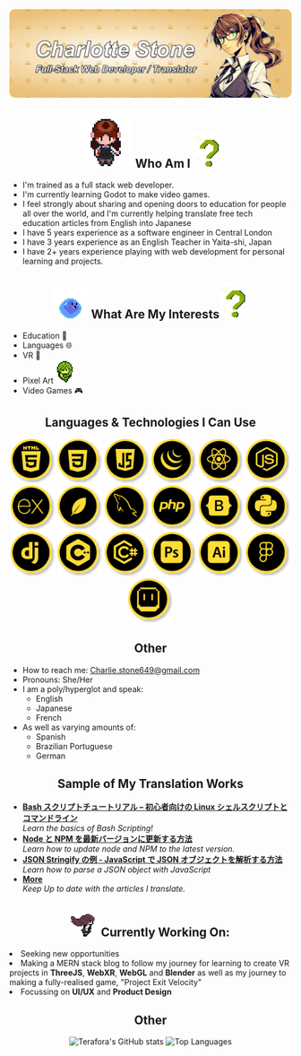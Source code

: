<img src="./GithubBanner.png" align="center" style="border-radius: 10px;">
<h2 align="center"><img src="./CharlotteSpriteWalkingToward.gif"> Who Am I <img src="./GBQuestionMark.gif"></h2>


  - I'm trained as a full stack web developer.
  - I'm currently learning Godot to make video games.
  - I feel strongly about sharing and opening doors to education for people all over the world, and I'm currently helping translate free tech education articles from English into Japanese
  - I have 5 years experience as a software engineer in Central London
  - I have 3 years experience as an English Teacher in Yaita-shi, Japan
  - I have 2+ years experience playing with web development for personal learning and projects.

   <!-- [![GitHub Streak](https://streak-stats.demolab.com?user=Terafora&theme=github-light&hide_border=true&date_format=j%20M%5B%20Y%5D&exclude_days=Sun%2CSat&card_width=700)](https://git.io/streak-stats) -->

<h2 align="center"><img src="./bouncinggu.gif"> What Are My Interests<img src="./GBQuestionMark.gif"></h2>


  - Education 🏫
  - Languages 🌐
  - VR 🥽
  - Pixel Art <img src="./GBCharlotteSpriteSheet.gif">
  - Video Games 🎮

   <!-- [![Top Langs](https://github-readme-stats.vercel.app/api/top-langs/?username=Terafora&layout=compact)](https://github.com/anuraghazra/github-readme-stats) -->

<h2 align="center">Languages & Technologies I Can Use</h2>
<div align="center">
  <img src="./portfolio icons/HTML.svg" width="80" height="80">
  <img src="./portfolio icons/CSS.svg" width="80" height="80">
  <img src="./portfolio icons/JavaScript.svg" width="80" height="80">
  <img src="./portfolio icons/JQuery.svg" width="80" height="80">
  <img src="./portfolio icons/React.svg" width="80" height="80">
  <img src="./portfolio icons/NodeJS.svg" width="80" height="80">
  <img src="./portfolio icons/Express.svg" width="80" height="80">
  <img src="./portfolio icons/MongoDB.svg" width="80" height="80">
  <img src="./portfolio icons/MySQL.svg" width="80" height="80">
  <img src="./portfolio icons/PHP.svg" width="80" height="80">
  <img src="./portfolio icons/Bootstrap.svg" width="80" height="80">
  <img src="./portfolio icons/Python.svg" width="80" height="80">
  <img src="./portfolio icons/Django.svg" width="80" height="80">
  <img src="./portfolio icons/C++.svg" width="80" height="80">
  <img src="./portfolio icons/CSharp.svg" width="80" height="80">
  <img src="./portfolio icons/PhotoShop.svg" width="80" height="80">
  <img src="./portfolio icons/Illustrator.svg" width="80" height="80">
  <img src="./portfolio icons/Figma.svg" width="80" height="80">
  <img src="./portfolio icons/Aseprite.svg" width="80" height="80">
</div>



<h2 align="center">Other</h2>

- How to reach me: Charlie.stone649@gmail.com
- Pronouns: She/Her
- I am a poly/hyperglot and speak:
  - English
  - Japanese
  - French
- As well as varying amounts of:
  - Spanish
  - Brazilian Portuguese
  - German

<h2 align="center">Sample of My Translation Works</h2>
<ul>
  <li><a href="https://www.freecodecamp.org/japanese/news/bash-scripting-tutorial-linux-shell-script-and-command-line-for-beginners/"><b>Bash スクリプトチュートリアル – 初心者向けの Linux シェルスクリプトとコマンドライン</b></a><br/><i>Learn the basics of Bash Scripting!</i></li>
  <li><a href="https://www.freecodecamp.org/japanese/news/how-to-update-node-and-npm-to-the-latest-version/"><b>Node と NPM を最新バージョンに更新する方法</b></a><br/><i>Learn how to update node and NPM to the latest version.</i></li>
  <li><a href="https://www.freecodecamp.org/japanese/news/json-stringify-example-how-to-parse-a-json-object-with-javascript/"><b>JSON Stringify の例 - JavaScript で JSON オブジェクトを解析する方法</b></a><br/><i>Learn how to parse a JSON object with JavaScript</i></li>
  <li><a href="https://www.freecodecamp.org/japanese/news/author/charlotte-stone/"><b>More</b></a><br/><i>Keep Up to date with the articles I translate.</i></li>
</ul>

<h2 align="center"><img src="./pixeldasher2.gif"> Currently Working On:</h2>
<li>Seeking new opportunities</li>
<li>Making a MERN stack blog to follow my journey for learning to create VR projects in <strong>ThreeJS</strong>, <strong>WebXR</strong>, <strong>WebGL</strong> and <strong>Blender</strong> as well as my journey to making a fully-realised game, "Project Exit Velocity"</li>
<li>Focussing on <strong>UI/UX</strong> and <strong>Product Design</strong></li>

<h2 align="center">Other</h2>

<div align="center">
<img src="https://github-readme-stats.vercel.app/api?username=terafora&theme=shadow_green&show_icons=true" alt="Terafora's GitHub stats">
<img src="https://github-readme-stats.vercel.app/api/top-langs/?username=terafora&layout=compact" alt="Top Languages">
</div>
